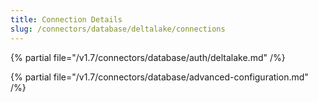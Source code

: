 ```yaml
---
title: Connection Details
slug: /connectors/database/deltalake/connections
---
```


{% partial file="/v1.7/connectors/database/auth/deltalake.md" /%}


{% partial file="/v1.7/connectors/database/advanced-configuration.md" /%}